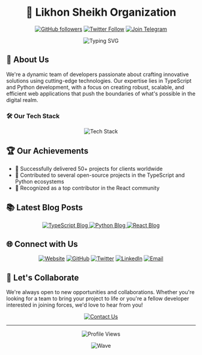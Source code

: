 <h1 align="center">🚀 Likhon Sheikh Organization</h1>

<p align="center">
  <a href="https://github.com/likhonsheikhorg"><img src="https://img.shields.io/github/followers/likhonsheikhorg?style=for-the-badge&logo=github" alt="GitHub followers" /></a>
  <a href="https://twitter.com/likhondotxyz"><img src="https://img.shields.io/twitter/follow/likhondotxyz?style=for-the-badge&logo=twitter" alt="Twitter Follow" /></a>
  <a href="https://t.me/likhondotxyz"><img src="https://img.shields.io/badge/Join%20Telegram-2CA5E0?style=for-the-badge&logo=telegram" alt="Join Telegram" /></a>
</p>

<p align="center">
  <img src="https://readme-typing-svg.herokuapp.com?font=Fira+Code&pause=1000&color=2C9DF7&center=true&vCenter=true&width=435&lines=Passionate+TypeScript+Developers;Python+Enthusiasts;Web+Development+Experts;Open+Source+Contributors" alt="Typing SVG" />
</p>

## 🌟 About Us

We're a dynamic team of developers passionate about crafting innovative solutions using cutting-edge technologies. Our expertise lies in TypeScript and Python development, with a focus on creating robust, scalable, and efficient web applications that push the boundaries of what's possible in the digital realm.

### 🛠️ Our Tech Stack

<p align="center">
  <img src="https://skillicons.dev/icons?i=ts,py,js,react,nodejs,express,mongodb,postgres&theme=light" alt="Tech Stack" />
</p>

## 🏆 Our Achievements

- 🌟 Successfully delivered 50+ projects for clients worldwide
- 🚀 Contributed to several open-source projects in the TypeScript and Python ecosystems
- 🏅 Recognized as a top contributor in the React community

## 📚 Latest Blog Posts

<p align="center">
  <a href="https://likhonsheikh.com/blog/mastering-typescript">
    <img src="https://img.shields.io/badge/Mastering%20TypeScript-Advanced%20Tips%20and%20Tricks-blue?style=for-the-badge&logo=typescript" alt="TypeScript Blog" />
  </a>
  <a href="https://likhonsheikh.com/blog/scalable-python-apps">
    <img src="https://img.shields.io/badge/Building%20Scalable%20Python%20Applications-Best%20Practices-green?style=for-the-badge&logo=python" alt="Python Blog" />
  </a>
  <a href="https://likhonsheikh.com/blog/react-performance">
    <img src="https://img.shields.io/badge/React%20Performance-Optimization%20Techniques-cyan?style=for-the-badge&logo=react" alt="React Blog" />
  </a>
</p>

## 🌐 Connect with Us

<p align="center">
  <a href="https://likhonsheikh.com"><img src="https://img.shields.io/badge/Website-likhonsheikh.com-blue?style=for-the-badge&logo=google-chrome" alt="Website" /></a>
  <a href="https://github.com/likhon-xyz"><img src="https://img.shields.io/badge/GitHub-likhon--xyz-blue?style=for-the-badge&logo=github" alt="GitHub" /></a>
  <a href="https://twitter.com/likhondotxyz"><img src="https://img.shields.io/badge/Twitter-likhondotxyz-blue?style=for-the-badge&logo=twitter" alt="Twitter" /></a>
  <a href="https://www.linkedin.com/in/likhonsheikh"><img src="https://img.shields.io/badge/LinkedIn-likhonsheikh-blue?style=for-the-badge&logo=linkedin" alt="LinkedIn" /></a>
  <a href="mailto:me@likhonsheikh.com"><img src="https://img.shields.io/badge/Email-me%40likhonsheikh.com-blue?style=for-the-badge&logo=gmail" alt="Email" /></a>
</p>

## 🤝 Let's Collaborate

We're always open to new opportunities and collaborations. Whether you're looking for a team to bring your project to life or you're a fellow developer interested in joining forces, we'd love to hear from you!

<p align="center">
  <a href="https://likhonsheikh.com/contact"><img src="https://img.shields.io/badge/Contact%20Us-Let's%20Talk-brightgreen?style=for-the-badge" alt="Contact Us" /></a>
</p>

---

<p align="center">
  <img src="https://komarev.com/ghpvc/?username=likhonsheikhorg&color=blueviolet&style=for-the-badge" alt="Profile Views" />
</p>

<p align="center">
  <img src="https://capsule-render.vercel.app/api?type=waving&color=gradient&height=60&section=footer" alt="Wave" />
</p>

